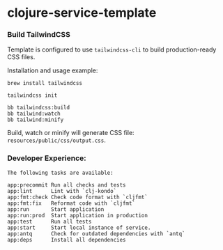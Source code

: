 # clojure-service-template



### Build TailwindCSS

Template is configured to use `tailwindcss-cli` to build production-ready CSS files. 

Installation and usage example:

```shell
brew install tailwindcss

tailwindcss init

bb tailwindcss:build
bb tailwind:watch
bb tailwind:minify
```

Build, watch or minify will generate CSS file: `resources/public/css/output.css`.

### Developer Experience:

```shell
The following tasks are available:

app:precommit Run all checks and tests
app:lint      Lint with `clj-kondo`
app:fmt:check Check code format with `cljfmt`
app:fmt:fix   Reformat code with `cljfmt`
app:run       Start application
app:run:prod  Start application in production
app:test      Run all tests
app:start     Start local instance of service.
app:antq      Check for outdated dependencies with `antq`
app:deps      Install all dependencies
```

